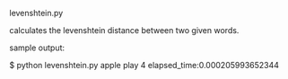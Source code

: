 levenshtein.py

calculates the levenshtein distance between two given words.

sample output:

$ python levenshtein.py apple play
4
elapsed_time:0.000205993652344